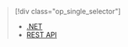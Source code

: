 > [!div class="op_single_selector"]
>- [.NET](../articles/media-services/media-services-dotnet-upload-files.md)
>- [REST API](../articles/media-services/media-services-rest-upload-files.md)

<!---HONumber=67-->